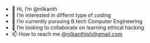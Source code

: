 - 👋 Hi, I’m @nilkanth
- 👀 I’m interested in differnt type of coding  
- 🌱 I’m currently pursuing B.tech Computer Engineering
- 💞️ I’m looking to collaborate on learning ethical hacking
- 📫 How to reach me @nilkanthjsh@gmail.com

<!---
nilkanth0/nilkanth0 is a ✨ special ✨ repository because its `README.md` (this file) appears on your GitHub profile.
You can click the Preview link to take a look at your changes.
--->
